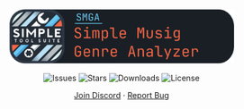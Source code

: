 <div align="center">

  <p align="center">
    <img src="https://github.com/MaxTheSpy/STS-PLUGIN-SMGA/blob/main/SMGA_Header.png" alt="Your Logo" width="400">
  </p>

![Issues](https://img.shields.io/github/issues/MaxTheSpy/STS-PLUGIN-SMGA)
![Stars](https://img.shields.io/github/stars/MaxTheSpy/STS-PLUGIN-SMGA)
![Downloads](https://img.shields.io/github/downloads/MaxTheSpy/STS-PLUGIN-SMGA/total)
![License](https://img.shields.io/github/license/MaxTheSpy/STS-PLUGIN-SMGA)

[Join Discord](https://discord.gg/DYs69z6WtJ) · [Report Bug](https://github.com/MaxTheSpy/STS-PLUGIN-SMGA/issues/new)

</div>
